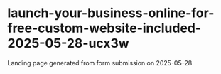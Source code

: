# launch-your-business-online-for-free-custom-website-included-2025-05-28-ucx3w
Landing page generated from form submission on 2025-05-28
